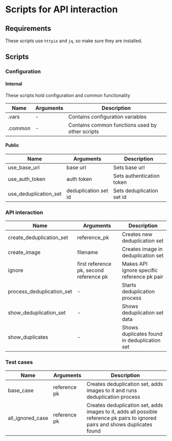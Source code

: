 # Scripts for API interaction

## Requirements

These scripts use `httpie` and `jq`, so make sure they are installed.

## Scripts

### Configuration

#### Internal

These scripts hold configuration and common functionality

| Name                  | Arguments | Description                                     |
|-----------------------|-----------|-------------------------------------------------|
| .vars                 | -         | Contains configuration variables                |
| .common               | -         | Contains common functions used by other scripts |

#### Public

| Name                  | Arguments            | Description               |
|-----------------------|----------------------|---------------------------|
| use_base_url          | base url             | Sets base url             |
| use_auth_token        | auth token           | Sets authentication token |
| use_deduplication_set | deduplication set id | Sets deduplication set id |

### API interaction

| Name                      | Arguments                               | Description                                 |
|---------------------------|-----------------------------------------|---------------------------------------------|
| create_deduplication_set  | reference_pk                            | Creates new deduplication set               |
| create_image              | filename                                | Creates image in deduplication set          |
| ignore                    | first reference pk, second reference pk | Makes API ignore specific reference pk pair |
| process_deduplication_set | -                                       | Starts deduplication process                |
| show_deduplication_set    | -                                       | Shows deduplication set data                |
| show_duplicates           | -                                       | Shows duplicates found in deduplication set |

### Test cases

| Name             | Arguments    | Description                                                                                                                    |
|------------------|--------------|--------------------------------------------------------------------------------------------------------------------------------|
| base_case        | reference pk | Creates deduplication set, adds images to it and runs deduplication process                                                    |
| all_ignored_case | reference pk | Creates deduplication set, adds images to it, adds all possible reference pk pairs to ignored pairs and shows duplicates found |
